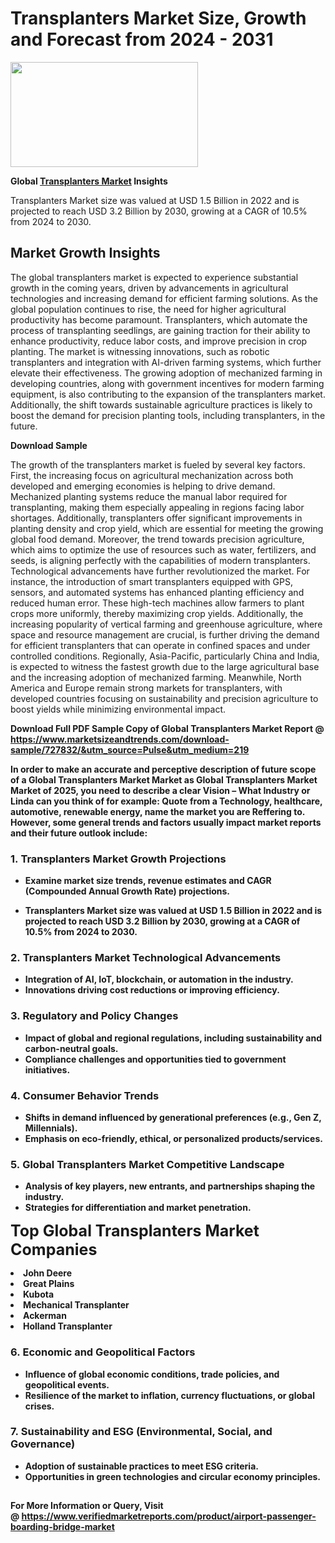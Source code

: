 <H1>Transplanters Market Size, Growth and Forecast from 2024 - 2031</H1><img class="aligncenter size-medium wp-image-584254" src="https://thirdeyenews.in/wp-content/uploads/2024/09/Global-Market-Research-300x168.jpeg" alt="" width="300" height="168" /><p><strong>Global&nbsp;<a href="https://www.marketsizeandtrends.com/download-sample/727832/&amp;utm_source=Pulse&amp;utm_medium=219">Transplanters Market</a> Insights</strong></p><p>Transplanters Market size was valued at USD 1.5 Billion in 2022 and is projected to reach USD 3.2 Billion by 2030, growing at a CAGR of 10.5% from 2024 to 2030.</p><p><h2>Market Growth Insights</h2> <p>The global transplanters market is expected to experience substantial growth in the coming years, driven by advancements in agricultural technologies and increasing demand for efficient farming solutions. As the global population continues to rise, the need for higher agricultural productivity has become paramount. Transplanters, which automate the process of transplanting seedlings, are gaining traction for their ability to enhance productivity, reduce labor costs, and improve precision in crop planting. The market is witnessing innovations, such as robotic transplanters and integration with AI-driven farming systems, which further elevate their effectiveness. The growing adoption of mechanized farming in developing countries, along with government incentives for modern farming equipment, is also contributing to the expansion of the transplanters market. Additionally, the shift towards sustainable agriculture practices is likely to boost the demand for precision planting tools, including transplanters, in the future.</p> <p><strong>Download Sample</strong></p> <p>The growth of the transplanters market is fueled by several key factors. First, the increasing focus on agricultural mechanization across both developed and emerging economies is helping to drive demand. Mechanized planting systems reduce the manual labor required for transplanting, making them especially appealing in regions facing labor shortages. Additionally, transplanters offer significant improvements in planting density and crop yield, which are essential for meeting the growing global food demand. Moreover, the trend towards precision agriculture, which aims to optimize the use of resources such as water, fertilizers, and seeds, is aligning perfectly with the capabilities of modern transplanters. Technological advancements have further revolutionized the market. For instance, the introduction of smart transplanters equipped with GPS, sensors, and automated systems has enhanced planting efficiency and reduced human error. These high-tech machines allow farmers to plant crops more uniformly, thereby maximizing crop yields. Additionally, the increasing popularity of vertical farming and greenhouse agriculture, where space and resource management are crucial, is further driving the demand for efficient transplanters that can operate in confined spaces and under controlled conditions. Regionally, Asia-Pacific, particularly China and India, is expected to witness the fastest growth due to the large agricultural base and the increasing adoption of mechanized farming. Meanwhile, North America and Europe remain strong markets for transplanters, with developed countries focusing on sustainability and precision agriculture to boost yields while minimizing environmental impact.</p> <p><strong></p><p><span class=""><strong>Download Full PDF Sample Copy of Global Transplanters Market Report</strong> @ <a href="https://www.marketsizeandtrends.com/download-sample/727832/&amp;utm_source=Pulse&amp;utm_medium=219" target="_blank">https://www.marketsizeandtrends.com/download-sample/727832/&amp;utm_source=Pulse&amp;utm_medium=219</a></span></p><p>In order to make an accurate and perceptive description of future scope of a Global&nbsp;Transplanters Market Market as Global&nbsp;Transplanters Market Market of 2025, you need to describe a clear Vision &ndash; What Industry or Linda can you think of for example: Quote from a Technology, healthcare, automotive, renewable energy, name the market you are Reffering to. However, some general trends and factors usually impact market reports and their future outlook include:</p><h3>1.&nbsp;<strong>Transplanters Market Growth Projections</strong></h3><ul><li>Examine market size trends, revenue estimates and CAGR (Compounded Annual Growth Rate) projections.</li><li><p>Transplanters Market size was valued at USD 1.5 Billion in 2022 and is projected to reach USD 3.2 Billion by 2030, growing at a CAGR of 10.5% from 2024 to 2030.</p></li></ul><h3>2.&nbsp;<strong>Transplanters Market Technological Advancements</strong></h3><ul><li>Integration of AI, IoT, blockchain, or automation in the industry.</li><li>Innovations driving cost reductions or improving efficiency.</li></ul><h3>3.&nbsp;<strong>Regulatory and Policy Changes</strong></h3><ul><li>Impact of global and regional regulations, including sustainability and carbon-neutral goals.</li><li>Compliance challenges and opportunities tied to government initiatives.</li></ul><h3>4.&nbsp;<strong>Consumer Behavior Trends</strong></h3><ul><li>Shifts in demand influenced by generational preferences (e.g., Gen Z, Millennials).</li><li>Emphasis on eco-friendly, ethical, or personalized products/services.</li></ul><h3>5.&nbsp;<strong>Global Transplanters Market Competitive Landscape</strong></h3><ul><li>Analysis of key players, new entrants, and partnerships shaping the industry.</li><li>Strategies for differentiation and market penetration.</li></ul><p data-pm-slice="1 1 []"><span style="color: inherit; font-family: inherit; font-size: 25px;">Top Global Transplanters Market Companies</span></p><div class="" data-test-id=""><p><li>John Deere</li><li> Great Plains</li><li> Kubota</li><li> Mechanical Transplanter</li><li> Ackerman</li><li> Holland Transplanter</li></p></div><h3>6.&nbsp;<strong>Economic and Geopolitical Factors</strong></h3><ul><li>Influence of global economic conditions, trade policies, and geopolitical events.</li><li>Resilience of the market to inflation, currency fluctuations, or global crises.</li></ul><h3>7.&nbsp;<strong>Sustainability and ESG (Environmental, Social, and Governance)</strong></h3><ul><li>Adoption of sustainable practices to meet ESG criteria.</li><li>Opportunities in green technologies and circular economy principles.</li></ul><h2><strong style="font-size: 14px;">For More Information or Query, Visit @&nbsp;</strong><a style="background-color: #ffffff; font-size: 14px;" href="https://www.marketsizeandtrends.com/report/transplanters-market/" target="_blank">https://www.verifiedmarketreports.com/product/airport-passenger-boarding-bridge-market</a></h2>
